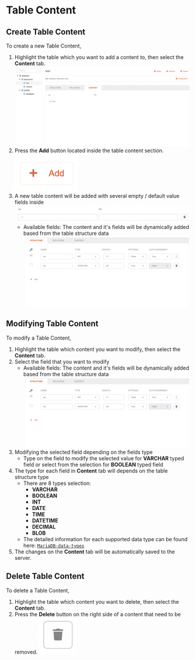 # Table Content

## Create Table Content

To create a new Table Content,

1. Highlight the table which you want to add a content to, then select the **Content** tab.
   ![Table content tab](Table-content-tab.png)
2. Press the **Add** button located inside the table content section.
   ![Table content add button](Table-content-add-button.png)
3. A new table content will be added with several empty / default value fields inside
   ![Table content fields](Table-content-fields.png)
   * Available fields:
      The content and it's fields will be dynamically added based from the table structure data
      ![Table content fields structure](Table-content-fields-structure.png)

## Modifying Table Content

To modify a Table Content,

1. Highlight the table which content you want to modify, then select the **Content** tab.
2. Select the field that you want to modify
   * Available fields:
      The content and it's fields will be dynamically added based from the table structure data
      ![Table content fields structure](Table-content-fields-structure.png)
3. Modifying the selected field depending on the fields type
   * Type on the field to modify the selected value for **VARCHAR** typed field or select from the selection for **BOOLEAN** typed field
4. The type for each field in **Content** tab will depends on the table structure type
   * There are 8 types selection:
      * **VARCHAR**
      * **BOOLEAN**
      * **INT**
      * **DATE**
      * **TIME**
      * **DATETIME**
      * **DECIMAL**
      * **BLOB**
   * The detailed information for each supported data type can be found here: [`MariaDB-data-types`](https://mariadb.com/kb/en/data-types/)
5. The changes on the **Content** tab will be automatically saved to the server.


## Delete Table Content

To delete a Table Content,

1. Highlight the table which content you want to delete, then select the **Content** tab.
2. Press the **Delete** button on the right side of a content that need to be removed.
   ![Table content delete button](Table-content-delete-button.png)
